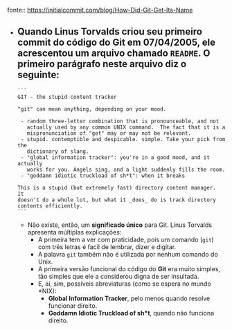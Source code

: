 fonte:: https://initialcommit.com/blog/How-Did-Git-Get-Its-Name

- Quando Linus Torvalds criou seu primeiro commit do código do **Git** em 07/04/2005, ele acrescentou um arquivo chamado `README`. O primeiro parágrafo neste arquivo diz o seguinte:
	-
	  ```
	  GIT - the stupid content tracker
	  
	  "git" can mean anything, depending on your mood.
	  
	   - random three-letter combination that is pronounceable, and not 
	     actually used by any common UNIX command.  The fact that it is a
	     mispronunciation of "get" may or may not be relevant.
	   - stupid. contemptible and despicable. simple. Take your pick from the 
	     dictionary of slang.
	   - "global information tracker": you're in a good mood, and it actually
	     works for you. Angels sing, and a light suddenly fills the room. 
	   - "goddamn idiotic truckload of sh*t": when it breaks
	  
	  This is a stupid (but extremely fast) directory content manager.  It  
	  doesn't do a whole lot, but what it _does_ do is track directory
	  contents efficiently.
	  ```
	- Não existe, então, um **significado único** para Git. Linus Torvalds apresenta múltiplas explicações:
		- A primeira tem a ver com praticidade, pois um comando (`git`) com três letras é facíl de lembrar, dizer e digitar.
		- A palavra `git` também não é utilizada por nenhum comando do Unix.
		- A primeira versão funcional do código do **Git** era muito simples, tão simples que ele a considerou digna de ser insultada.
		- E, aí, sim, possíveis abreviaturas (como se espera no mundo *NIX):
			- **Global Information Tracker**, pelo menos quando resolve funcionar direito.
			- **Goddamn Idiotic Truckload of sh*t**, quando não funciona direito.